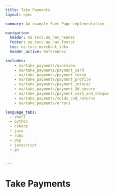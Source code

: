 ```yaml
---
title: Take Payments
layout: spec

summary: An example Spec Page implementation.

navigation:
  header: na.tocs.na_nav_header
  footer: na.tocs.na_nav_footer
  toc: na.tocs.merchant_sdks
  header_active: References

includes:
    - na/take_payments/overview
    - na/take_payments/payment_card
    - na/take_payments/payment_token
    - na/take_payments/payment_profile
    - na/take_payments/payment_interac
    - na/take_payments/payment_3d_secure
    - na/take_payments/payment_cash_and_cheque
    - na/take_payments/voids_and_returns
    - na/take_payments/errors

language_tabs:
  - shell
  - python
  - csharp
  - java
  - ruby
  - php
  - javascript
  - go


---
```


# Take Payments
